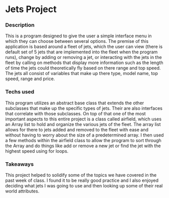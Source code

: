 # Jets Project

### Description

This is a program designed to give the user a simple interface menu in which they can choose between several options. The premise of this application is based around a fleet of jets, which the user can view (there is default set of 5 jets that are implemented into the fleet when the program runs), change by adding or removing a jet, or interacting with the jets in the fleet by calling on methods that display more information such as the length of time the jets could theoretically fly based on there range and top speed. The jets all consist of variables that make up there type, model name, top speed, range and price. 

### Techs used

This program utilizes an abstract base class that extends the other subclasses that make up the specific types of jets. Their are also interfaces that correlate with those subclasses. On top of that one of the most important aspects to this entire project is a class called airfield, which uses an Array list to hold and organize the various jets of the fleet. The array list allows for there to jets added and removed to the fleet with ease and without having to worry about the size of a predetermined array. I then used a few methods within the airfield class to allow the program to sort through the Array and do things like add or remove a new jet or find the jet with the highest speed using for loops.


### Takeaways
This project helped to solidify some of the topics we have covered in the past week of class. I found it to be really good practice and I also enjoyed deciding what jets I was going to use and then looking up some of their real world attributes.     